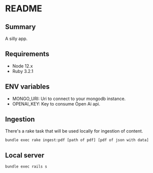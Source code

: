 # README

## Summary

A silly app. 

## Requirements 

- Node 12.x
- Ruby 3.2.1

## ENV variables

- MONGO_URI: Uri to connect to your mongodb instance.
- OPENAI_KEY: Key to consume Open Ai api.

## Ingestion

There's a rake task that will be used locally for ingestion of content.

`bundle exec rake ingest:pdf [path of pdf] [pdf of json with data]`

## Local server 

`bundle exec rails s`